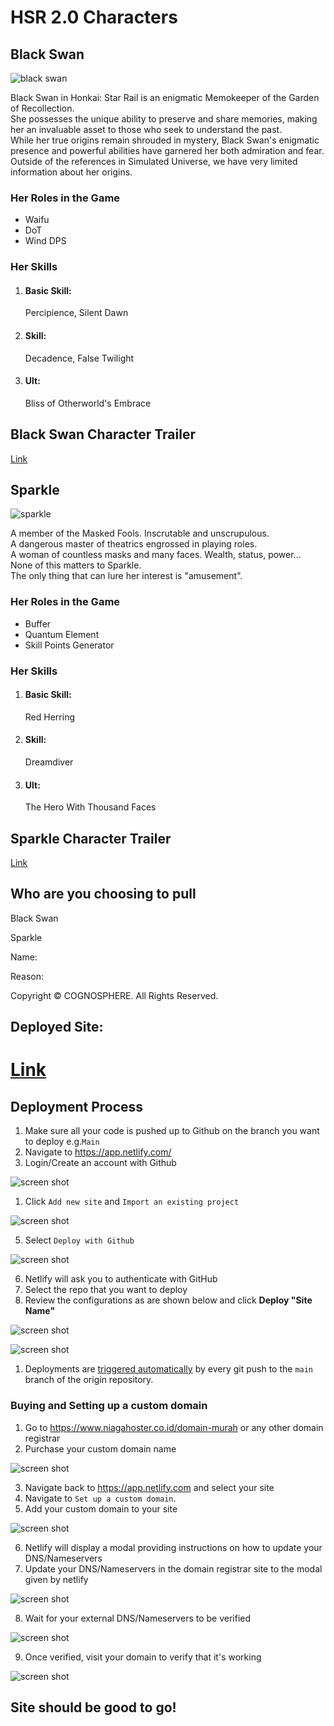 HSR 2.0 Characters
==================
Black Swan
----------

![black swan](https://api.yatta.top/hsr/assets/UI/avatar/large/1307.sm.png?vh=2023122401)

Black Swan in Honkai: Star Rail is an enigmatic Memokeeper of the Garden of Recollection.  
She possesses the unique ability to preserve and share memories, making her an invaluable asset to those who seek to understand the past.  
While her true origins remain shrouded in mystery, Black Swan's enigmatic presence and powerful abilities have garnered her both admiration and fear.  
Outside of the references in Simulated Universe, we have very limited information about her origins.

### Her Roles in the Game

*   Waifu
*   DoT
*   Wind DPS

### Her Skills

1.  #### Basic Skill:
    
    Percipience, Silent Dawn
2.  #### Skill:
    
    Decadence, False Twilight
3.  #### Ult:
    
    Bliss of Otherworld's Embrace

Black Swan Character Trailer
----------------------------
[Link](https://youtu.be/oi7nExnbpoY)

Sparkle
-------

![sparkle](https://api.yatta.top/hsr/assets/UI/avatar/large/1306.sm.png?vh=2023122401)

A member of the Masked Fools. Inscrutable and unscrupulous.  
A dangerous master of theatrics engrossed in playing roles.  
A woman of countless masks and many faces. Wealth, status, power...  
None of this matters to Sparkle.  
The only thing that can lure her interest is "amusement".

### Her Roles in the Game

*   Buffer
*   Quantum Element
*   Skill Points Generator

### Her Skills

1.  #### Basic Skill:
    
    Red Herring
2.  #### Skill:
    
    Dreamdiver
3.  #### Ult:
    
    The Hero With Thousand Faces

Sparkle Character Trailer
-------------------------
[Link](https://youtu.be/JnMGFGqB6uY)

Who are you choosing to pull
----------------------------

 Black Swan  

 Sparkle  

Name:  
  

Reason:  

  

Copyright © COGNOSPHERE. All Rights Reserved.

Deployed Site:
--------------
[Link](https://gcreator.online/)
=======

## Deployment Process
1. Make sure all your code is pushed up to Github on the branch you want to deploy e.g.`Main`
2. Navigate to https://app.netlify.com/
3. Login/Create an account with Github

![screen shot](Readme-IMG/Sign-up-Github.PNG)

1. Click `Add new site` and `Import an existing project`

![screen shot](Readme-IMG/Import-from-existing-project.PNG)

5. Select `Deploy with Github`

![screen shot](Readme-IMG/Deploy-with-Github.PNG)

6. Netlify will ask you to authenticate with GitHub
7. Select the repo that you want to deploy
8. Review the configurations as are shown below and click **Deploy "Site Name"**

![screen shot](Readme-IMG/Update-Setting.PNG)

![screen shot](Readme-IMG/Deploy-site.PNG)

1. Deployments are [triggered automatically](https://www.netlify.com/docs/continuous-deployment/) by every git push to the `main` branch of the origin repository.

### Buying and Setting up a custom domain

1. Go to https://www.niagahoster.co.id/domain-murah or any other domain registrar
2. Purchase your custom domain name

![screen shot](Readme-IMG/Buy-Domain.PNG)

3. Navigate back to https://app.netlify.com and select your site
4. Navigate to `Set up a custom domain`.
5. Add your custom domain to your site

![screen shot](Readme-IMG/Add-Custom-Domain.PNG)

6. Netlify will display a modal providing instructions on how to update your DNS/Nameservers
7.  Update your DNS/Nameservers in the domain registrar site to the modal given by netlify

![screen shot](Readme-IMG/Change-Nameserver.PNG)

8. Wait for your external DNS/Nameservers to be verified

![screen shot](Readme-IMG/Connect-Custom-Domain-Netlify.PNG)

9. Once verified, visit your domain to verify that it's working

![screen shot](Readme-IMG/Custom-Domain-Done.PNG)

## Site should be good to go!